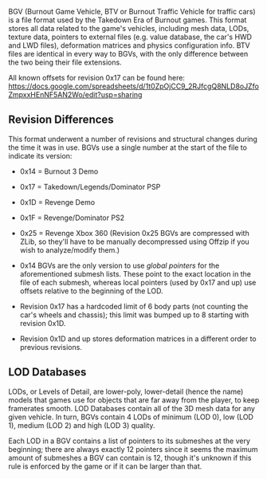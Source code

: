 BGV (Burnout Game Vehicle, BTV or Burnout Traffic Vehicle for traffic cars) is a file format used by the Takedown Era of Burnout games. This format stores all data related to the game's vehicles, including mesh data, LODs, texture data, pointers to external files (e.g. value database, the car's HWD and LWD files), deformation matrices and physics configuration info. BTV files are identical in every way to BGVs, with the only difference between the two being their file extensions.

All known offsets for revision 0x17 can be found here: https://docs.google.com/spreadsheets/d/1t0ZpOjCC9_2RJfcgQ8NLD8oJZfoZmpxxHEnNF5AN2Wo/edit?usp=sharing

## Revision Differences
This format underwent a number of revisions and structural changes during the time it was in use. BGVs use a single number at the start of the file to indicate its version:
* 0x14 = Burnout 3 Demo
* 0x17 = Takedown/Legends/Dominator PSP
* 0x1D = Revenge Demo
* 0x1F = Revenge/Dominator PS2
* 0x25 = Revenge Xbox 360
(Revision 0x25 BGVs are compressed with ZLib, so they'll have to be manually decompressed using Offzip if you wish to analyze/modify them.)

* 0x14 BGVs are the only version to use *global pointers* for the aforementioned submesh lists. These point to the exact location in the file of each submesh, whereas local pointers (used by 0x17 and up) use offsets relative to the beginning of the LOD.
* Revision 0x17 has a hardcoded limit of 6 body parts (not counting the car's wheels and chassis); this limit was bumped up to 8 starting with revision 0x1D.
* Revision 0x1D and up stores deformation matrices in a different order to previous revisions.

## LOD Databases
LODs, or Levels of Detail, are lower-poly, lower-detail (hence the name) models that games use for objects that are far away from the player, to keep framerates smooth. LOD Databases contain all of the 3D mesh data for any given vehicle. In turn, BGVs contain 4 LODs of minimum (LOD 0), low (LOD 1), medium (LOD 2) and high (LOD 3) quality.

Each LOD in a BGV contains a list of pointers to its submeshes at the very beginning; there are always exactly 12 pointers since it seems the maximum amount of submeshes a BGV can contain is 12, though it's unknown if this rule is enforced by the game or if it can be larger than that.

